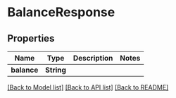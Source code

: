# BalanceResponse

## Properties

| Name        | Type       | Description | Notes |
| ----------- | ---------- | ----------- | ----- |
| **balance** | **String** |             |       |

[\[Back to Model list\]](./#documentation-for-models) [\[Back to API list\]](./#documentation-for-api-endpoints) [\[Back to README\]](./)
